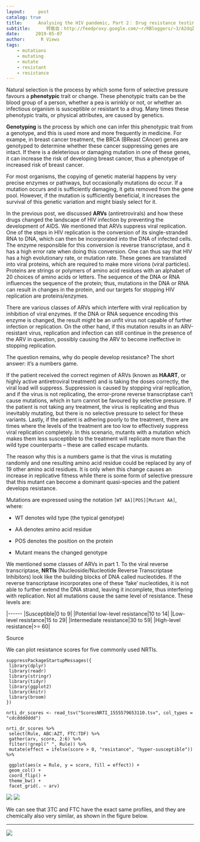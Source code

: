 ```yaml
---
layout:     post
catalog: true
title:      Analysing the HIV pandemic, Part 2： Drug resistance testing
subtitle:      转载自：http://feedproxy.google.com/~r/RBloggers/~3/A2dqZPOHMqs/
date:      2019-05-07
author:      R Views
tags:
    - mutations
    - mutating
    - mutate
    - resistant
    - resistance
---
```


Natural selection is the process by which some form of selective pressure favours a **phenotypic** trait or change. These phenotypic traits can be the blood group of a person, whether a pea is wrinkly or not, or whether an infectious organism is susceptible or resistant to a drug. Many times these phenotypic traits, or physical attributes, are caused by genetics.

**Genotyping** is the process by which one can infer this phenotypic trait from a genotype, and this is used more and more frequently in medicine. For exampe, in breast cancer treatment, the BRCA (BReast CAncer) genes are genotyped to determine whether these cancer suppressing genes are intact. If there is a deleterious or damaging mutation in one of these genes, it can increase the risk of developing breast cancer, thus a phenotype of increased risk of breast cancer.

For most organisms, the copying of genetic material happens by very precise enzymes or pathways, but occasionally mutations do occur. If a mutation occurs and is sufficiently damaging, it gets removed from the gene pool. However, if the mutation is sufficiently beneficial, it increases the survival of this genetic variation and might biasly select for it.

In the previous post, we discussed **ARVs** (antiretrovirals) and how these drugs changed the landscape of HIV infection by preventing the development of AIDS. We mentioned that ARVs suppress viral replication. One of the steps in HIV replication is the conversion of its single-stranded RNA to DNA, which can then be incorporated into the DNA of infected cells. The enzyme responsible for this conversion is reverse transcriptase, and it has a high error rate when doing this conversion. One can thus say that HIV has a high evolutionary rate, or mutation rate. These genes are translated into viral proteins, which are required to make more virions (viral particles). Proteins are strings or polymers of amino acid residues with an alphabet of 20 choices of amino acids or letters. The sequence of the DNA or RNA influences the sequence of the protein; thus, mutations in the DNA or RNA can result in changes in the protein, and our targets for stopping HIV replication are proteins/enzymes.

There are various classes of ARVs which interfere with viral replication by inhibition of viral enzymes. If the DNA or RNA sequence encoding this enzyme is changed, the result might be an unfit virus not capable of further infection or replication. On the other hand, if this mutation results in an ARV-resistant virus, replication and infection can still continue in the presence of the ARV in question, possibly causing the ARV to become ineffective in stopping replication.

The question remains, why do people develop resistance? The short answer: it’s a numbers game.

If the patient received the correct regimen of ARVs (known as **HAART**, or highly active antiretroviral treatment) and is taking the doses correctly, the viral load will suppress. Suppression is caused by stopping viral replication, and if the virus is not replicating, the error-prone reverse transcriptase can’t cause mutations, which in turn cannot be favoured by selective pressure. If the patient is not taking any treatment, the virus is replicating and thus inevitably mutating, but there is no selective pressure to select for these variants. Lastly, if the patient is adhering poorly to the treatment, there are times where the levels of the treatment are too low to effectively suppress viral replication completely. In this scenario, mutants with a mutation which makes them less susceptible to the treatment will replicate more than the wild type counterparts – these are called escape mutants.

The reason why this is a numbers game is that the virus is mutating randomly and one resulting amino acid residue could be replaced by any of 19 other amino acid residues. It is only when this change causes an increase in replicative fitness while there is some form of selective pressure that this mutant can become a dominant quasi-species and the patient develops resistance.

Mutations are expressed using the notation `[WT AA][POS][Mutant AA]`, where:

- WT denotes wild type (the typical genotype)

- AA denotes amino acid residue

- POS denotes the position on the protein

- Mutant means the changed genotype


We mentioned some classes of ARVs in part 1. To the viral reverse transcriptase, **NRTIs** (Nucleoside/Nucleotide Reverse Transcriptase Inhibitors) look like the building blocks of DNA called nucleotides. If the reverse transcriptase incorporates one of these ‘fake’ nucleotides, it is not able to further extend the DNA strand, leaving it incomplete, thus interfering with replication. Not all mutations cause the same level of resistance. These levels are:

|------
|Susceptible|0 to 9|
|Potential low-level resistance|10 to 14|
|Low-level resistance|15 to 29|
|Intermediate resistance|30 to 59|
|High-level resistance|>= 60|

Source

We can plot resistance scores for five commonly used NRTIs.

```
suppressPackageStartupMessages({
 library(dplyr)
 library(readr)
 library(stringr)
 library(tidyr)
 library(ggplot2)
 library(knitr)
 library(broom)
})
```

```
nrti_dr_scores <- read_tsv("ScoresNRTI_1555579653110.tsv", col_types = "cdcddddddd")

nrti_dr_scores %>% 
 select(Rule, ABC:AZT, FTC:TDF) %>% 
 gather(arv, score, 2:6) %>% 
 filter(!grepl(" ", Rule)) %>% 
 mutate(effect = ifelse(score > 0, "resistance", "hyper-susceptible")) %>% 
 
 ggplot(aes(x = Rule, y = score, fill = effect)) +
 geom_col() +
 coord_flip() +
 theme_bw() +
 facet_grid(. ~ arv)
```

![](https://i2.wp.com/rviews.rstudio.com/post/2019/2019-05-07-analysing-hiv-pandemic-part-2/2019-05-07-analysing-hiv-pandemic-part-2_files/figure-html/unnamed-chunk-1-1.png?w=450&ssl=1)
![](https://i2.wp.com/rviews.rstudio.com/post/2019/2019-05-07-analysing-hiv-pandemic-part-2/2019-05-07-analysing-hiv-pandemic-part-2_files/figure-html/unnamed-chunk-1-1.png?w=450&ssl=1)


We can see that 3TC and FTC have the exact same profiles, and they are chemically also very similar, as shown in the figure below.

---

![](https://i1.wp.com/rviews.rstudio.com/post/2019-05-07-analysis-hiv-pandemic-part-2_files/lamivu10.gif?w=456&ssl=1)

